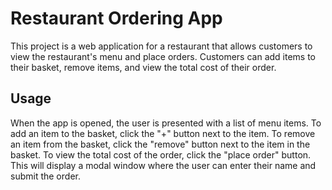 # Restaurant Ordering App

This project is a web application for a restaurant that allows customers to view the restaurant's menu and place orders. Customers can add items to their basket, remove items, and view the total cost of their order.

## Usage
When the app is opened, the user is presented with a list of menu items. To add an item to the basket, click the "+" button next to the item. To remove an item from the basket, click the "remove" button next to the item in the basket. To view the total cost of the order, click the "place order" button. This will display a modal window where the user can enter their name and submit the order.